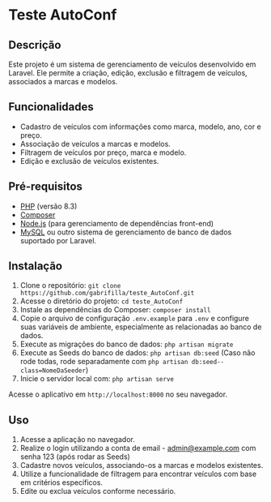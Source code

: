 # Teste AutoConf

## Descrição

Este projeto é um sistema de gerenciamento de veículos desenvolvido em Laravel. Ele permite a criação, edição, exclusão e filtragem de veículos, associados a marcas e modelos.

## Funcionalidades

- Cadastro de veículos com informações como marca, modelo, ano, cor e preço.
- Associação de veículos a marcas e modelos.
- Filtragem de veículos por preço, marca e modelo.
- Edição e exclusão de veículos existentes.

## Pré-requisitos

- [PHP](https://www.php.net/) (versão 8.3)
- [Composer](https://getcomposer.org/)
- [Node.js](https://nodejs.org/) (para gerenciamento de dependências front-end)
- [MySQL](https://www.mysql.com/) ou outro sistema de gerenciamento de banco de dados suportado por Laravel.

## Instalação

1. Clone o repositório: `git clone https://github.com/gabrifilla/teste_AutoConf.git`
2. Acesse o diretório do projeto: `cd teste_AutoConf`
3. Instale as dependências do Composer: `composer install`
4. Copie o arquivo de configuração `.env.example` para `.env` e configure suas variáveis de ambiente, especialmente as relacionadas ao banco de dados.
5. Execute as migrações do banco de dados: `php artisan migrate`
6. Execute as Seeds do banco de dados: `php artisan db:seed` (Caso não rode todas, rode separadamente com `php artisan db:seed--class=NomeDaSeeder`)
7. Inicie o servidor local com: `php artisan serve`

Acesse o aplicativo em `http://localhost:8000` no seu navegador.

## Uso

1. Acesse a aplicação no navegador.
2. Realize o login utilizando a conta de email - admin@example.com com senha 123 (após rodar as Seeds)
3. Cadastre novos veículos, associando-os a marcas e modelos existentes.
4. Utilize a funcionalidade de filtragem para encontrar veículos com base em critérios específicos.
5. Edite ou exclua veículos conforme necessário.